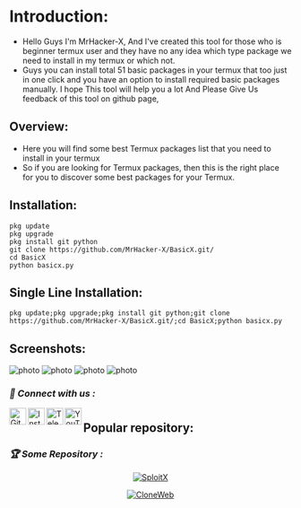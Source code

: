 # Introduction:
+ Hello Guys I'm MrHacker-X, And I've created this tool for those who is beginner termux user and they have no any idea which type package we need to install in my termux or which not.
+ Guys you can install total 51 basic packages in your termux that too just in one click and you have an option to install required basic packages manually. I hope This tool will help you a lot And Please Give Us feedback of this tool on github page,

## Overview:
+ Here you will find some best Termux packages list that you need to install in your termux
+ So if you are looking for Termux packages, then this is the right place for you to discover some best packages for your Termux.


## Installation:
```
pkg update
pkg upgrade
pkg install git python
git clone https://github.com/MrHacker-X/BasicX.git/
cd BasicX
python basicx.py
```

## Single Line Installation:
```
pkg update;pkg upgrade;pkg install git python;git clone https://github.com/MrHacker-X/BasicX.git/;cd BasicX;python basicx.py
```

## Screenshots:
![photo](https://raw.githubusercontent.com/MrHacker-X/BasicX/main/.img/menu.jpg)
![photo](https://raw.githubusercontent.com/MrHacker-X/BasicX/main/.img/about.jpg)
![photo](https://raw.githubusercontent.com/MrHacker-X/BasicX/main/.img/about_link.jpg)
![photo](https://raw.githubusercontent.com/MrHacker-X/BasicX/main/.img/manual_pkg.jpg)

<h3><b><i>📡 Connect with us :</i></b></h3>
<a href="https://github.com/MrHacker-X/"><img align="left" title="Github" alt="Github" width="30px" src="https://raw.githubusercontent.com/MrHacker-X/MrHacker-X/main/assets/github.png" /></a>
<a href="https://instagram.com/mrhackerx5/"><img align="left" title="Instagram" alt="Instagram" width="30px" src="https://raw.githubusercontent.com/MrHacker-X/MrHacker-X/main/assets/instagram.png" /></a>
<a href="https://t.me/hackwithalex/"><img align="left" title="Telegram" alt="Telegram" width="30px" src="https://raw.githubusercontent.com/MrHacker-X/MrHacker-X/main/assets/telegram.png" /></a>
<a href="https://youtube.com/c/Sololex/"><img align="left" title="YouTube" alt="YouTube" width="30px" src="https://raw.githubusercontent.com/MrHacker-X/MrHacker-X/main/assets/youtube.png" /></a>

#
## Popular repository:
<h3><b><i>🏆 Some Repository :</i></b></h3>

<p align="center"><a href="https://github.com/MrHacker-X/SploitX.git/"><img title="SploitX" src="https://github-readme-stats.vercel.app/api/pin/?username=MrHacker-X&repo=SploitX&theme=radical"></a>
<p align="center"><a href="https://github.com/MrHacker-X/CloneWeb.git/"><img title="CloneWeb" src="https://github-readme-stats.vercel.app/api/pin/?username=MrHacker-X&repo=CloneWeb&theme=radical"></a>

